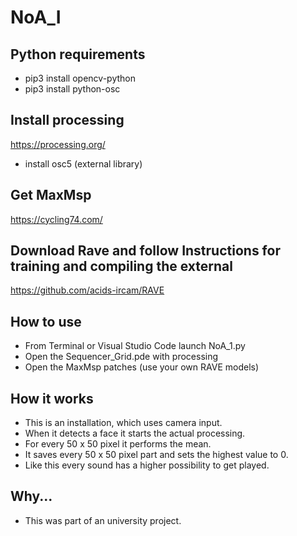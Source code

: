 # NoA_I
 ## Python requirements 
 - pip3 install opencv-python
 - pip3 install python-osc
 ## Install processing
 https://processing.org/
 - install osc5 (external library)
 ## Get MaxMsp
 https://cycling74.com/
 ## Download Rave and follow Instructions for training and compiling the external
 https://github.com/acids-ircam/RAVE
 ## How to use
 - From Terminal or Visual Studio Code launch NoA_1.py
 - Open the Sequencer_Grid.pde with processing
 - Open the MaxMsp patches (use your own RAVE models) 
 ## How it works
 - This is an installation, which uses camera input. 
 - When it detects a face it starts the actual processing.
 - For every 50 x 50 pixel it performs the mean.
 - It saves every 50 x 50 pixel part and sets the highest value to 0.
 - Like this every sound has a higher possibility to get played.
 ## Why...
 - This was part of an university project.
 

